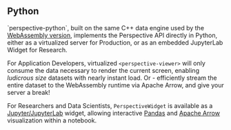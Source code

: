 ## Python

\`perspective-python\`, built on the same C++ data engine used by the
[WebAssembly version](https://perspective.finos.org/docs/md/js.html), implements
the Perspective API directly in Python, either as a virtualized server for
Production, or as an embedded JupyterLab Widget for Research.

For Application Developers, virtualized `<perspective-viewer>` will only
consume the data necessary to render the current screen, enabling _ludicrous size_
datasets with nearly instant load. Or - efficiently stream the entire dataset to the
WebAssembly runtime via Apache Arrow, and give your server a
break!

For Researchers and Data Scientists, `PerspectiveWidget` is available as a
[Jupyter/JupyterLab](https://jupyterlab.readthedocs.io/en/stable/) widget,
allowing interactive [Pandas](https://pandas.pydata.org/) and
[Apache Arrow](https://arrow.apache.org/) visualization within a notebook.

